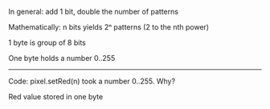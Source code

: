 In general: add 1 bit, double the number of patterns

Mathematically: n bits yields 2ⁿ patterns (2 to the nth power)

1 byte is group of 8 bits

One byte holds a number 0..255

--------------------------------

Code: pixel.setRed(n) took a number 0..255. Why?

Red value stored in one byte

